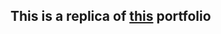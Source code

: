 ## This is a replica of [this](https://wpportfolio.net/website-portfolio/?portfolio=coach) portfolio
